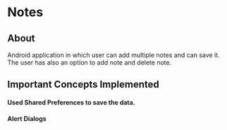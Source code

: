# Notes

## About
Android application in which user can add multiple notes and can save it. The user has also an option to add note and delete note.
## Important Concepts Implemented
   #### Used Shared Preferences to save the data. 
   #### Alert Dialogs
   
